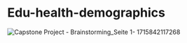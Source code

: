 # Edu-health-demographics

![Capstone Project - Brainstorming_Seite 1- 1715842117268](https://github.com/EduHealth-Insights/Edu-health-demographics/assets/160042513/a5f802b7-2b83-41f1-9347-dba3e6cd0fae)
